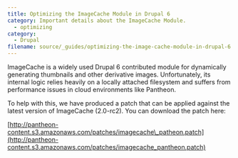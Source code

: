 ```yaml
---
title: Optimizing the ImageCache Module in Drupal 6
category: Important details about the ImageCache Module.
  - optimizing
category:
  - Drupal
filename: source/_guides/optimizing-the-image-cache-module-in-drupal-6.md
---
```


ImageCache is a widely used Drupal 6 contributed module for dynamically generating thumbnails and other derivative images. Unfortunately, its internal logic relies heavily on a locally attached filesystem and suffers from performance issues in cloud environments like Pantheon.

To help with this, we have produced a patch that can be applied against the latest version of ImageCache (2.0-rc2). You can download the patch here:

[http://pantheon-content.s3.amazonaws.com/patches/imagecache\_patheon.patch](http://pantheon-content.s3.amazonaws.com/patches/imagecache_pantheon.patch)

